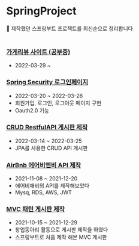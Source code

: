 # SpringProject
📌 제작했던 스프링부트 프로젝트를 최신순으로 정리합니다
<br/><br/>

### [가게리뷰 사이트 (공부중)](https://github.com/Jupiter-J/ShopBoard.git)
* 2022-03-29 ~


### [Spring Security 로그인페이지 ](https://github.com/Jupiter-J/SpringSecurity.git)
* 2022-03-20 ~ 2022-03-26
* 회원가입, 로그인, 로그아웃 페이지 구현
* Oauth2.0 기능 



### [CRUD RestfulAPI 게시판 제작](https://github.com/Jupiter-J/CRUD_API_SpringBoard.git)
* 2022-03-14 ~ 2022-03-25
* JPA를 사용한 CRUD API 게시판

### [AirBnb 에어비앤비 API 제작](https://github.com/Jupiter-J/airbnb.git)
* 2021-11-08 ~ 2021-12-20
* 에어비애비의 API를 제작해보았다
* Mysq, RDS, AWS, JWT


### [MVC 패턴 게시판 제작](https://github.com/Jupiter-J/DoorLock.git) 
* 2021-10-15 ~ 2021-12-29
* 창업동아리 활동으로 게시판 제작을 하였다 
* 스프링부트로 처음 제작 해본 MVC 게시판
<br/><br/>
